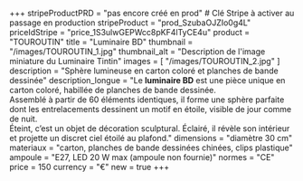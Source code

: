 +++
stripeProductPRD = "pas encore créé en prod" # Clé Stripe à activer au passage en production
stripeProduct = "prod_SzubaOJZIo0g4L"
priceIdStripe = "price_1S3ulwGEPWcc8pKF4lTyCE4u"
product = "TOUROUTIN"
title = "Luminaire BD"
thumbnail = "/images/TOUROUTIN_1.jpg"
thumbnail_alt = "Description de l'image miniature du Luminaire Tintin"
images = [
  "/images/TOUROUTIN_2.jpg"
]
description = "Sphère lumineuse en carton coloré et planches de bande dessinée"
description_longue = "Le <b>luminaire BD</b> est une pièce unique en carton coloré, habillée de planches de bande dessinée.<br>Assemblé à partir de 60 éléments identiques, il forme une sphère parfaite dont les entrelacements dessinent un motif en étoile, visible de jour comme de nuit.<br>Éteint, c’est un objet de décoration sculptural. Éclairé, il révèle son intérieur et projette un discret ciel étoilé au plafond."
dimensions = "diamètre 30 cm"
materiaux = "carton, planches de bande dessinées chinées, clips plastique"
ampoule = "E27, LED 20 W max (ampoule non fournie)"
normes = "CE"
price = 150
currency = "€"
new = true
+++